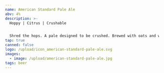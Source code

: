 ```yaml
---
name: American Standard Pale Ale
abv: 4%
description: >-
  Hoppy | Citrus | Crushable


  Shred the hops. A pale designed to be crushed. Brewed with oats and wheat for a smooth mouth feel and dry hopped with Citra and El Dorado.
tap: true
canned: false
logo: /upload/icon_american-standard-pale-ale.svg
images:
  - image: /upload/american-standard-pale-ale.jpg
tags: beer
---
```

